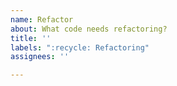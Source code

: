 ```yaml
---
name: Refactor
about: What code needs refactoring?
title: ''
labels: ":recycle: Refactoring"
assignees: ''

---
```



